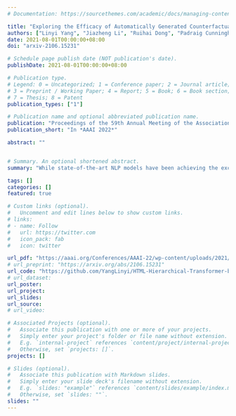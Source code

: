 ```yaml
---
# Documentation: https://sourcethemes.com/academic/docs/managing-content/

title: "Exploring the Efficacy of Automatically Generated Counterfactuals for Sentiment Analysis"
authors: ["Linyi Yang", "Jiazheng Li", "Ruihai Dong", "Padraig Cunningham", "Barry Smyth", "Yue Zhang"]
date: 2021-08-01T00:00:00+08:00
doi: "arxiv-2106.15231"

# Schedule page publish date (NOT publication's date).
publishDate: 2021-08-01T00:00:00+08:00

# Publication type.
# Legend: 0 = Uncategorized; 1 = Conference paper; 2 = Journal article;
# 3 = Preprint / Working Paper; 4 = Report; 5 = Book; 6 = Book section;
# 7 = Thesis; 8 = Patent
publication_types: ["1"]

# Publication name and optional abbreviated publication name.
publication: "Proceedings of the 59th Annual Meeting of the Association for Computational Linguistics"
publication_short: "In *AAAI 2022*"

abstract: ""


# Summary. An optional shortened abstract.
summary: "While state-of-the-art NLP models have been achieving the excellent performance of a wide range of tasks in recent years, important questions are being raised about their robustness and their underlying sensitivity to systematic biases that may exist in their training and test data."

tags: []
categories: []
featured: true

# Custom links (optional).
#   Uncomment and edit lines below to show custom links.
# links:
# - name: Follow
#   url: https://twitter.com
#   icon_pack: fab
#   icon: twitter

url_pdf: "https://aaai.org/Conferences/AAAI-22/wp-content/uploads/2021/12/AAAI-22_Accepted_Paper_List_Main_Technical_Track.pdf"
# url_preprint: "https://arxiv.org/abs/2106.15231"
url_code: "https://github.com/YangLinyi/HTML-Hierarchical-Transformer-based-Multi-task-Learning-for-Volatility-Prediction"
# url_dataset: 
url_poster:
url_project:
url_slides:
url_source:
# url_video:

# Associated Projects (optional).
#   Associate this publication with one or more of your projects.
#   Simply enter your project's folder or file name without extension.
#   E.g. `internal-project` references `content/project/internal-project/index.md`.
#   Otherwise, set `projects: []`.
projects: []

# Slides (optional).
#   Associate this publication with Markdown slides.
#   Simply enter your slide deck's filename without extension.
#   E.g. `slides: "example"` references `content/slides/example/index.md`.
#   Otherwise, set `slides: ""`.
slides: ""
---
```

